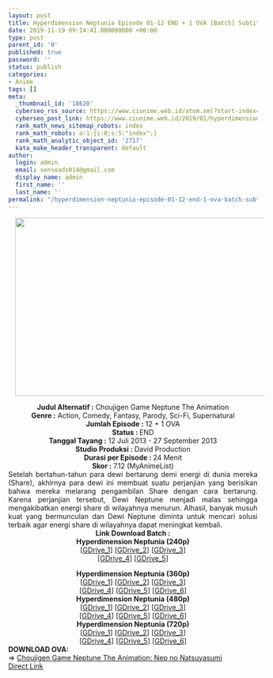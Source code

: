 ```yaml
---
layout: post
title: Hyperdimension Neptunia Episode 01-12 END + 1 OVA [Batch] Subtitle Indonesia
date: 2019-11-19 09:14:41.000000000 +00:00
type: post
parent_id: '0'
published: true
password: ''
status: publish
categories:
- Anime
tags: []
meta:
  _thumbnail_id: '18620'
  cyberseo_rss_source: https://www.ciunime.web.id/atom.xml?start-index=1951&max-results=150
  cyberseo_post_link: https://www.ciunime.web.id/2019/01/hyperdimension-neptunia-episode-01-12.html
  rank_math_news_sitemap_robots: index
  rank_math_robots: a:1:{i:0;s:5:"index";}
  rank_math_analytic_object_id: '2717'
  kata_make_header_transparent: default
author:
  login: admin
  email: senseads014@gmail.com
  display_name: admin
  first_name: ''
  last_name: ''
permalink: "/hyperdimension-neptunia-episode-01-12-end-1-ova-batch-subtitle-indonesia/"
---
```

<div class="separator" style="clear: both; text-align: center;"><a href="https://3.bp.blogspot.com/-bf_3_XHQuRA/XDO1UPJl--I/AAAAAAAAGn0/Us3s0e3qxhsrXtef8sG3OviVtQeh0rtZwCLcBGAs/s1600/Hyperdimension%2BNeptunia.jpg" imageanchor="1" style="margin-left: 1em; margin-right: 1em;"><img border="0" data-original-height="720" data-original-width="1280" height="360" src="{{ site.baseurl }}/assets/2019/11/Hyperdimension%2BNeptunia.jpg" width="640" /></a></div>
<p>
<div style="text-align: center;"><b>Judul Alternatif :</b> Choujigen Game Neptune The Animation</div>
<div style="text-align: center;"><b><b>Genre :</b></b> Action, Comedy, Fantasy, Parody, Sci-Fi, Supernatural</div>
<div style="text-align: center;"><b>Jumlah Episode :</b> 12 + 1 OVA<br /><b>Status :&nbsp;</b>END<br /><b>Tanggal Tayang :</b> 12 Juli 2013 - 27 September 2013<br /><b>Studio Produksi : </b>David Production<br /><b>Durasi per Episode :&nbsp;</b>24 Menit</div>
<div style="text-align: center;"><b>Skor :</b> 7.12 (MyAnimeList)</div>
<div style="text-align: justify;"></div>
<div style="text-align: justify;">Setelah bertahun-tahun para dewi bertarung demi energi di dunia mereka (Share), akhirnya para dewi ini membuat suatu perjanjian yang berisikan bahwa mereka melarang pengambilan Share dengan cara bertarung. Karena perjanjian tersebut, Dewi Neptune menjadi malas sehingga mengakibatkan energi share di wilayahnya menurun. Alhasil, banyak musuh kuat yang bermunculan dan Dewi Neptune diminta untuk mencari solusi terbaik agar energi share di wilayahnya dapat meningkat kembali.</div>
<div style="text-align: justify;"></div>
<div style="text-align: justify;"></div>
<div style="text-align: center;"><b>Link Download Batch :</b></div>
<div style="text-align: center;">
<div style="text-align: center;"><b>Hyperdimension Neptunia (240p)</b></div>
<div style="text-align: center;">[<a href="https://drive.google.com/uc?export=download&amp;id=1byqEGrTlaPYnAF-Hyjbrzis0wyHcsxEQ" target="_blank" rel="noopener">GDrive_1</a>] [<a href="https://drive.google.com/uc?export=download&amp;id=1DPmIWTwXz9VK1t1PxPVuWsNfcbhTL9CA" target="_blank" rel="noopener">GDrive_2</a>] [<a href="https://drive.google.com/uc?id=1kCG89PuRpnU3n7riZ6s7f9zzVhF2mR5U" target="_blank" rel="noopener">GDrive_3</a>]<br />[<a href="https://drive.google.com/uc?id=1W-l1d8JgeI0rPXvm7d7TLsrRlO4o2lnX" target="_blank" rel="noopener">GDrive_4</a>] [<a href="https://drive.google.com/uc?id=1KPWpejei3JnmklFe2hBt4ED2gI4vY-Nj" target="_blank" rel="noopener">GDrive_5</a>]</div>
<p></div>
<div style="text-align: center;"><b>Hyperdimension Neptunia (360p)</b></div>
<div style="text-align: center;">[<a href="https://drive.google.com/uc?export=download&amp;id=1cj1yB8Ybsv4QgYc5hWZpjfNN-1bGPtH0" target="_blank" rel="noopener">GDrive_1</a>] [<a href="https://drive.google.com/uc?export=download&amp;id=13yC7IGEyaxTYJLOQ8reAVZsAbem0b28P" target="_blank" rel="noopener">GDrive_2</a>] [<a href="https://drive.google.com/uc?id=1TrK3a2DLFNPUKI0ZwEOMreENJZiGSNM6" target="_blank" rel="noopener">GDrive_3</a>]<br />[<a href="https://drive.google.com/uc?id=1Cg5o5YitTQvmM4WBwDwweID2qhPZfWOf" target="_blank" rel="noopener">GDrive_4</a>] [<a href="https://drive.google.com/uc?id=1-fIwesw1Qlsh61lOZv1QwCb1LLX2VDjR" target="_blank" rel="noopener">GDrive_5</a>] [<a href="https://drive.google.com/uc?id=1WxrMqpHbVze8AfhKpoxZgbcabOZBvrKU" target="_blank" rel="noopener">GDrive_6</a>]</div>
<div style="text-align: center;"></div>
<div style="text-align: center;"><b>Hyperdimension Neptunia (480p)</b><br />[<a href="https://drive.google.com/uc?id=1jNS4d1T0ql42mZl1Jb5jHbkrW79VfU-0" target="_blank" rel="noopener">GDrive_1</a>] [<a href="https://drive.google.com/uc?id=1PBq9vvl9fqfzwzB1obJhLJRph0iL4TKG" target="_blank" rel="noopener">GDrive_2</a>] [<a href="https://drive.google.com/uc?id=1k5yxD10iu9L-oyzeYn3wXcX-CHrH0wAc" target="_blank" rel="noopener">GDrive_3</a>]<br />[<a href="https://drive.google.com/uc?export=download&amp;id=1Q9wj1hajK13TVZXWwkr6TM9w_d1WvPNd" target="_blank" rel="noopener">GDrive_4</a>] [<a href="https://drive.google.com/uc?id=1SW2t_5d_JTltKMykTnnYJvrp4sCicUDA" target="_blank" rel="noopener">GDrive_5</a>] [<a href="https://drive.google.com/uc?id=1Km3GQvAvhdSM633bKRGNOcw9m-Ss-70w" target="_blank" rel="noopener">GDrive_6</a>]</div>
<div style="text-align: center;"><b>Hyperdimension Neptunia (720p)</b><br />[<a href="https://drive.google.com/uc?id=1ToLOZQyHNZnb6_uROV84UnHUL6shBlnL" target="_blank" rel="noopener">GDrive_1</a>] [<a href="https://drive.google.com/uc?id=1866GREXGzFXwZR8Qbm8Lbbb7jFXOghDf" target="_blank" rel="noopener">GDrive_2</a>] [<a href="https://drive.google.com/uc?id=15V88nymI3jG86QmZFgCoCkzVg-Xmlyac" target="_blank" rel="noopener">GDrive_3</a>]<br />[<a href="https://drive.google.com/uc?export=download&amp;id=1r-k4V5764gSE4wV53xjXM-GeryJ5Isda" target="_blank" rel="noopener">GDrive_4</a>] [<a href="https://drive.google.com/uc?id=1MqNJK2crvN8dezjyli7RBoiQXY39G93V" target="_blank" rel="noopener">GDrive_5</a>] [<a href="https://drive.google.com/uc?id=1HgF8I44mU8-zSl7vNWsfgXX1NZelDSnZ" target="_blank" rel="noopener">GDrive_6</a>]
<div style="text-align: left;"></div>
<div style="text-align: left;"></div>
<div style="text-align: left;"><b>DOWNLOAD OVA:</b></div>
<div style="text-align: left;"></div>
<div style="text-align: left;">=&gt;&nbsp;<a href="https://www.ciunime.web.id/2019/08/choujigen-game-neptune-animation-nep-no.html" target="_blank" rel="noopener">Choujigen Game Neptune The Animation: Nep no Natsuyasumi</a></div>
<div style="text-align: left;"></div>
</div>
<link rel="stylesheet" href="https://cdnjs.cloudflare.com/ajax/libs/font-awesome/4.7.0/css/font-awesome.min.css" />
<div class="divbtn"> <a href="https://handymansurrender.com/fihup8buzv?key=94550f7ce39444073321dde3b8782f97" class="btn"><i class="fa fa-download"></i> Direct Link</a> </div>
